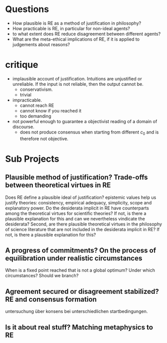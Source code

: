 # Questions
- How plausible is RE as a method of justification in philosophy?
- How practicable is RE, in particular for non-ideal agents?
- to what extent does RE reduce disagreement between different agents?
- What are the meta-ethical implications of RE, if it is applied to judgements about reasons?

# critique

- implausible account of justification. Intuitions are unjustified or unreliable. If the input is not reliable, then the output cannot be.
    - conservativism.
    - trivial
- impracticable.
    - cannot reach RE
    - cannot know if you reached it
    - too demanding
- not powerful enough to guarantee a objectivist reading of a domain of discourse.
    - does not produce consensus when starting from different $c_0$ and is therefore not objective.
    
    
    
    
# Sub Projects
## Plausible method of justification? Trade-offs between theoretical virtues in RE
Does RE define a plausible ideal of justification? epistemic values help us justify theories: consistency, empirical adequacy, simplicity, scope and explanatory power.
Do the desiderata implicit in RE have counterparts among the theoretical virtues for scientific theories? If not, is there a plausible explanation for this and can we nevertheless vindicate the desiderata? Second, are there plausible theoretical virtues in the philosophy of science literature that are not included in the desiderata implicit in RE? If not, is there a plausible explanation for this?
## A progress of commitments? On the process of equilibration under realistic circumstances
When is a fixed point reached that is not a global optimum? Under which circumstances? Should we branch?
## Agreement secured or disagreement stabilized? RE and consensus formation
untersuchung über konsens bei unterschiedlichen startbedingungen.
## Is it about real stuff? Matching metaphysics to RE